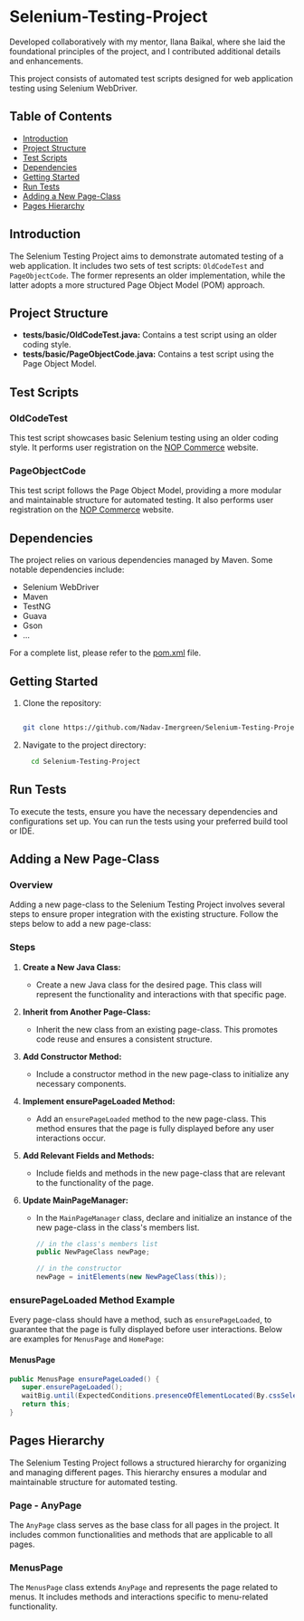 # Selenium-Testing-Project

Developed collaboratively with my mentor, Ilana Baikal, where she laid the foundational principles of the project, and I contributed additional details and enhancements.

This project consists of automated test scripts designed for web application testing using Selenium WebDriver.

## Table of Contents

* [Introduction](#introduction)
* [Project Structure](#project-structure)
* [Test Scripts](#test-scripts)
* [Dependencies](#dependencies)
* [Getting Started](#getting-started)
* [Run Tests](#run-tests)
* [Adding a New Page-Class](#Adding-a-New-Page-Class)
* [Pages Hierarchy](Pages-Hierarchy)

## Introduction

The Selenium Testing Project aims to demonstrate automated testing of a web application. It includes two sets of test scripts: `OldCodeTest` and `PageObjectCode`. The former represents an older implementation, while the latter adopts a more structured Page Object Model (POM) approach.

## Project Structure

- **tests/basic/OldCodeTest.java:** Contains a test script using an older coding style.
- **tests/basic/PageObjectCode.java:** Contains a test script using the Page Object Model.

## Test Scripts

### OldCodeTest

This test script showcases basic Selenium testing using an older coding style. It performs user registration on the [NOP Commerce](https://demo.nopcommerce.com/) website.

### PageObjectCode

This test script follows the Page Object Model, providing a more modular and maintainable structure for automated testing. It also performs user registration on the [NOP Commerce](https://demo.nopcommerce.com/) website.

## Dependencies

The project relies on various dependencies managed by Maven. Some notable dependencies include:

- Selenium WebDriver
- Maven
- TestNG
- Guava
- Gson
- ...

For a complete list, please refer to the [pom.xml](pom.xml) file.

## Getting Started

1. Clone the repository:

   ```bash
   
   git clone https://github.com/Nadav-Imergreen/Selenium-Testing-Project.git
2. Navigate to the project directory:

   ```bash
     cd Selenium-Testing-Project

## Run Tests
To execute the tests, ensure you have the necessary dependencies and configurations set up.
You can run the tests using your preferred build tool or IDE.

## Adding a New Page-Class

### Overview
Adding a new page-class to the Selenium Testing Project involves several steps to ensure proper integration with the existing structure. Follow the steps below to add a new page-class:

### Steps
1. **Create a New Java Class:**
   - Create a new Java class for the desired page. This class will represent the functionality and interactions with that specific page.

2. **Inherit from Another Page-Class:**
   - Inherit the new class from an existing page-class. This promotes code reuse and ensures a consistent structure.

3. **Add Constructor Method:**
   - Include a constructor method in the new page-class to initialize any necessary components.

4. **Implement ensurePageLoaded Method:**
   - Add an `ensurePageLoaded` method to the new page-class. This method ensures that the page is fully displayed before any user interactions occur.

5. **Add Relevant Fields and Methods:**
   - Include fields and methods in the new page-class that are relevant to the functionality of the page.

6. **Update MainPageManager:**
   - In the `MainPageManager` class, declare and initialize an instance of the new page-class in the class's members list.

     ```java
     // in the class's members list
     public NewPageClass newPage;
     
     // in the constructor
     newPage = initElements(new NewPageClass(this));
     ```

### ensurePageLoaded Method Example
Every page-class should have a method, such as `ensurePageLoaded`, to guarantee that the page is fully displayed before user interactions. Below are examples for `MenusPage` and `HomePage`:

#### MenusPage
```java
public MenusPage ensurePageLoaded() {
   super.ensurePageLoaded();
   waitBig.until(ExpectedConditions.presenceOfElementLocated(By.cssSelector("body")));
   return this;
}
```
## Pages Hierarchy

The Selenium Testing Project follows a structured hierarchy for organizing and managing different pages. This hierarchy ensures a modular and maintainable structure for automated testing.

### Page - AnyPage

The `AnyPage` class serves as the base class for all pages in the project. It includes common functionalities and methods that are applicable to all pages.

### MenusPage

The `MenusPage` class extends `AnyPage` and represents the page related to menus. It includes methods and interactions specific to menu-related functionality.




